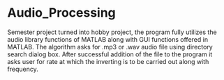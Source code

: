 # Audio_Processing
Semester project turned into hobby project, the program fully utilizes the audio library functions of MATLAB along with GUI functions offered in MATLAB. The algorithm asks for .mp3 or .wav audio file using directory search dialog box. After successful addition of the file to the program it asks user for rate at which the inverting is to be carried out along with frequency.
